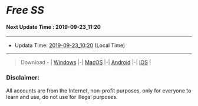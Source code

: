 
# *Free SS*

#### Next Update Time : 2019-09-23_11:20

---
* Updata Time: [2019-09-23_10:20](https://github.com/Geek-007/free-SS/blob/master/2019-09-23_10:20_FreeSS.txt) (Local Time)
---

> Download - | [Windows](https://github.com/shadowsocks/shadowsocks-windows/releases) |-| [MacOS](https://github.com/shadowsocks/shadowsocks-iOS/releases) |-| [Android](https://github.com/shadowsocks/shadowsocks-android/releases) |-| [IOS](https://itunes.apple.com/us/) |

### Disclaimer:
All accounts are from the Internet, non-profit purposes, only for everyone to learn and use, do not use for illegal purposes.
<br>
